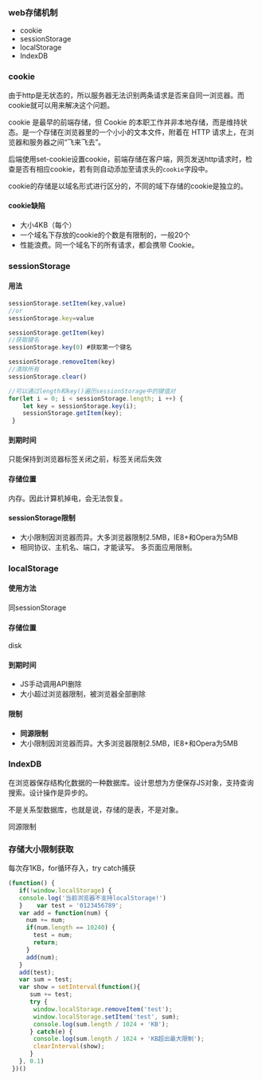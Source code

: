 ### web存储机制
- cookie
- sessionStorage
- localStorage
- IndexDB
### cookie
由于http是无状态的，所以服务器无法识别两条请求是否来自同一浏览器。而cookie就可以用来解决这个问题。

cookie 是最早的前端存储，但 Cookie 的本职工作并非本地存储，而是维持状态。是一个存储在浏览器里的一个小小的文本文件，附着在 HTTP 请求上，在浏览器和服务器之间“飞来飞去”。

后端使用set-cookie设置cookie，前端存储在客户端，网页发送http请求时，检查是否有相应cookie，若有则自动添加至请求头的`cookie`字段中。

cookie的存储是以域名形式进行区分的，不同的域下存储的cookie是独立的。
#### cookie缺陷
- 大小4KB（每个）
- 一个域名下存放的cookie的个数是有限制的，一般20个
- 性能浪费。同一个域名下的所有请求，都会携带 Cookie。
### sessionStorage
#### 用法
```js
sessionStorage.setItem(key,value)
//or
sessionStorage.key=value

sessionStorage.getItem(key)
//获取键名
sessionStorage.key(0) #获取第一个键名

sessionStorage.removeItem(key)
//清除所有
sessionStorage.clear()

//可以通过length和key()遍历sessionStorage中的键值对
for(let i = 0; i < sessionStorage.length; i ++) {
 	let key = sessionStorage.key(i);
    sessionStorage.getItem(key);
 }
```
#### 到期时间
只能保持到浏览器标签关闭之前，标签关闭后失效
#### 存储位置
内存。因此计算机掉电，会无法恢复。
#### sessionStorage限制
- 大小限制因浏览器而异。大多浏览器限制2.5MB，IE8+和Opera为5MB
-  相同协议、主机名、端口，才能读写。 多页面应用限制。
### localStorage
#### 使用方法
同sessionStorage
#### 存储位置
disk
#### 到期时间
- JS手动调用API删除
- 大小超过浏览器限制，被浏览器全部删除
#### 限制
- **同源限制**
- 大小限制因浏览器而异。大多浏览器限制2.5MB，IE8+和Opera为5MB
### IndexDB
在浏览器保存结构化数据的一种数据库。设计思想为方便保存JS对象，支持查询搜索。设计操作是异步的。

不是关系型数据库，也就是说，存储的是表，不是对象。

 同源限制

### 存储大小限制获取

每次存1KB，for循环存入，try catch捕获

```js
(function() {
   if(!window.localStorage) {
   console.log('当前浏览器不支持localStorage!')
   }    var test = '0123456789';
   var add = function(num) {
     num += num;
     if(num.length == 10240) {
       test = num;
       return;
     }
     add(num);
   }
   add(test);
   var sum = test;
   var show = setInterval(function(){
      sum += test;
      try {
       window.localStorage.removeItem('test');
       window.localStorage.setItem('test', sum);
       console.log(sum.length / 1024 + 'KB');
      } catch(e) {
       console.log(sum.length / 1024 + 'KB超出最大限制');
       clearInterval(show);
      }
   }, 0.1)
 })()
```

